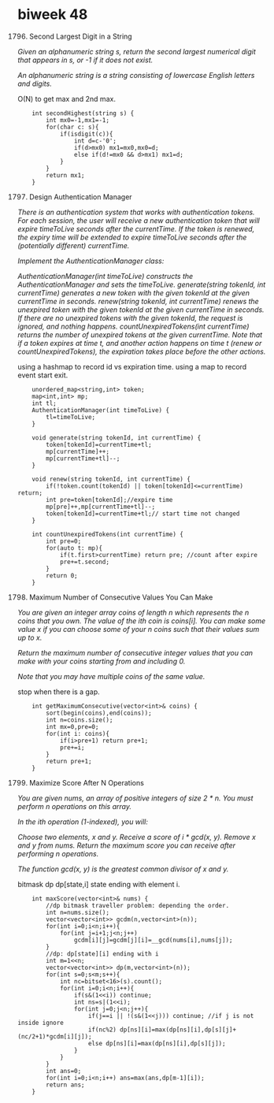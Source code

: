 # biweek 48

1796. Second Largest Digit in a String
<em>
Given an alphanumeric string s, return the second largest numerical digit that appears in s, or -1 if it does not exist.

An alphanumeric string is a string consisting of lowercase English letters and digits.
</em>

O(N) to get max and 2nd max.

```
    int secondHighest(string s) {
        int mx0=-1,mx1=-1;
        for(char c: s){
            if(isdigit(c)){
                int d=c-'0';
                if(d>mx0) mx1=mx0,mx0=d;
                else if(d!=mx0 && d>mx1) mx1=d;
            }
        }
        return mx1;
    }
```

1797. Design Authentication Manager
<em>
There is an authentication system that works with authentication tokens. For each session, the user will receive a new authentication token that will expire timeToLive seconds after the currentTime. If the token is renewed, the expiry time will be extended to expire timeToLive seconds after the (potentially different) currentTime.

Implement the AuthenticationManager class:

AuthenticationManager(int timeToLive) constructs the AuthenticationManager and sets the timeToLive.
generate(string tokenId, int currentTime) generates a new token with the given tokenId at the given currentTime in seconds.
renew(string tokenId, int currentTime) renews the unexpired token with the given tokenId at the given currentTime in seconds. If there are no unexpired tokens with the given tokenId, the request is ignored, and nothing happens.
countUnexpiredTokens(int currentTime) returns the number of unexpired tokens at the given currentTime.
Note that if a token expires at time t, and another action happens on time t (renew or countUnexpiredTokens), the expiration takes place before the other actions.
</em>

using a hashmap to record id vs expiration time.
using a map to record event start exit.

```
    unordered_map<string,int> token;
    map<int,int> mp;
    int tl;
    AuthenticationManager(int timeToLive) {
        tl=timeToLive;
    }
    
    void generate(string tokenId, int currentTime) {
        token[tokenId]=currentTime+tl;
        mp[currentTime]++;
        mp[currentTime+tl]--;
    }
    
    void renew(string tokenId, int currentTime) {
        if(!token.count(tokenId) || token[tokenId]<=currentTime) return;
        int pre=token[tokenId];//expire time
        mp[pre]++,mp[currentTime+tl]--;
        token[tokenId]=currentTime+tl;// start time not changed
    }
    
    int countUnexpiredTokens(int currentTime) {
        int pre=0;
        for(auto t: mp){
            if(t.first>currentTime) return pre; //count after expire
            pre+=t.second;
        }
        return 0;
    }
```

1798. Maximum Number of Consecutive Values You Can Make
<em>
You are given an integer array coins of length n which represents the n coins that you own. The value of the ith coin is coins[i]. You can make some value x if you can choose some of your n coins such that their values sum up to x.

Return the maximum number of consecutive integer values that you can make with your coins starting from and including 0.

Note that you may have multiple coins of the same value.
</em>

stop when there is a gap.

```
    int getMaximumConsecutive(vector<int>& coins) {
        sort(begin(coins),end(coins));
        int n=coins.size();
        int mx=0,pre=0;
        for(int i: coins){
            if(i>pre+1) return pre+1;
            pre+=i;
        }
        return pre+1;
    }
```	

1799. Maximize Score After N Operations
<em>
You are given nums, an array of positive integers of size 2 * n. You must perform n operations on this array.

In the ith operation (1-indexed), you will:

Choose two elements, x and y.
Receive a score of i * gcd(x, y).
Remove x and y from nums.
Return the maximum score you can receive after performing n operations.

The function gcd(x, y) is the greatest common divisor of x and y.
</em>

bitmask dp dp[state,i] state ending with element i.

```
    int maxScore(vector<int>& nums) {
        //dp bitmask traveller problem: depending the order.
        int n=nums.size();
        vector<vector<int>> gcdm(n,vector<int>(n));
        for(int i=0;i<n;i++){
            for(int j=i+1;j<n;j++)
                gcdm[i][j]=gcdm[j][i]=__gcd(nums[i],nums[j]);
        }
        //dp: dp[state][i] ending with i
        int m=1<<n;
        vector<vector<int>> dp(m,vector<int>(n));
        for(int s=0;s<m;s++){
            int nc=bitset<16>(s).count();
            for(int i=0;i<n;i++){
                if(s&(1<<i)) continue;
                int ns=s|(1<<i);
                for(int j=0;j<n;j++){ 
                    if(j==i || !(s&(1<<j))) continue; //if j is not inside ignore
                    if(nc%2) dp[ns][i]=max(dp[ns][i],dp[s][j]+(nc/2+1)*gcdm[i][j]);
                    else dp[ns][i]=max(dp[ns][i],dp[s][j]);
                }
            }
        }
        int ans=0;
        for(int i=0;i<n;i++) ans=max(ans,dp[m-1][i]);
        return ans;
    }
```

